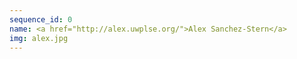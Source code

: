 ```yaml
---
sequence_id: 0
name: <a href="http://alex.uwplse.org/">Alex Sanchez-Stern</a>
img: alex.jpg
---
```

